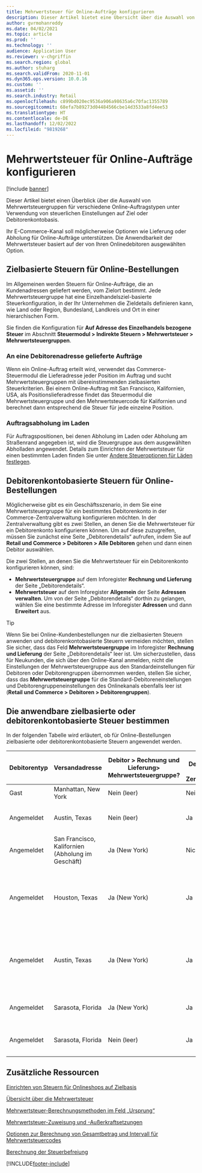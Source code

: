 ```yaml
---
title: Mehrwertsteuer für Online-Aufträge konfigurieren
description: Dieser Artikel bietet eine Übersicht über die Auswahl von Mehrwertsteuergruppen für verschiedene Online-Auftragstypen in Dynamics 365 Commerce.
author: gvrmohanreddy
ms.date: 04/02/2021
ms.topic: article
ms.prod: ''
ms.technology: ''
audience: Application User
ms.reviewer: v-chgriffin
ms.search.region: global
ms.author: stuharg
ms.search.validFrom: 2020-11-01
ms.dyn365.ops.version: 10.0.16
ms.custom: ''
ms.assetid: ''
ms.search.industry: Retail
ms.openlocfilehash: c899bd020ec9536a906a98635a6c70fac1355789
ms.sourcegitcommit: 68efa7b89273d04484566cbe14d3533a8fd4ee53
ms.translationtype: HT
ms.contentlocale: de-DE
ms.lasthandoff: 12/02/2022
ms.locfileid: "9819268"
---
```

# <a name="configure-sales-tax-for-online-orders"></a>Mehrwertsteuer für Online-Aufträge konfigurieren

[!include [banner](includes/banner.md)]

Dieser Artikel bietet einen Überblick über die Auswahl von Mehrwertsteuergruppen für verschiedene Online-Auftragstypen unter Verwendung von steuerlichen Einstellungen auf Ziel oder Debitorenkontobasis. 

Ihr E-Commerce-Kanal soll möglicherweise Optionen wie Lieferung oder Abholung für Online-Aufträge unterstützen. Die Anwendbarkeit der Mehrwertsteuer basiert auf der von Ihren Onlinedebitoren ausgewählten Option. 

## <a name="destination-based-taxes-for-online-orders"></a>Zielbasierte Steuern für Online-Bestellungen

Im Allgemeinen werden Steuern für Online-Aufträge, die an Kundenadressen geliefert werden, vom Zielort bestimmt. Jede Mehrwertsteuergruppe hat eine Einzelhandelsziel-basierte Steuerkonfiguration, in der Ihr Unternehmen die Zieldetails definieren kann, wie Land oder Region, Bundesland, Landkreis und Ort in einer hierarchischen Form.

Sie finden die Konfiguration für **Auf Adresse des Einzelhandels bezogene Steuer** im Abschnitt **Steuermodul > Indirekte Steuern > Mehrwertsteuer > Mehrwertsteuergruppen**.

### <a name="orders-delivered-to-customer-address"></a>An eine Debitorenadresse gelieferte Aufträge

Wenn ein Online-Auftrag erteilt wird, verwendet das Commerce-Steuermodul die Lieferadresse jeder Position im Auftrag und sucht Mehrwertsteuergruppen mit übereinstimmenden zielbasierten Steuerkriterien. Bei einem Online-Auftrag mit San Francisco, Kalifornien, USA, als Positionslieferadresse findet das Steuermodul die Mehrwertsteuergruppe und den Mehrwertsteuercode für Kalifornien und berechnet dann entsprechend die Steuer für jede einzelne Position.

### <a name="order-pick-up-in-store"></a>Auftragsabholung im Laden

Für Auftragspositionen, bei denen Abholung im Laden oder Abholung am Straßenrand angegeben ist, wird die Steuergruppe aus dem ausgewählten Abholladen angewendet. Details zum Einrichten der Mehrwertsteuer für einen bestimmten Laden finden Sie unter [Andere Steueroptionen für Läden festlegen](/dynamicsax-2012/appuser-itpro/set-other-tax-options-for-stores).

## <a name="customer-account-based-taxes-for-online-orders"></a>Debitorenkontobasierte Steuern für Online-Bestellungen

Möglicherweise gibt es ein Geschäftsszenario, in dem Sie eine Mehrwertsteuergruppe für ein bestimmtes Debitorenkonto in der Commerce-Zentralverwaltung konfigurieren möchten. In der Zentralverwaltung gibt es zwei Stellen, an denen Sie die Mehrwertsteuer für ein Debitorenkonto konfigurieren können. Um auf diese zuzugreifen, müssen Sie zunächst eine Seite „Debitorendetails“ aufrufen, indem Sie auf **Retail und Commerce \> Debitoren \> Alle Debitoren** gehen und dann einen Debitor auswählen.

Die zwei Stellen, an denen Sie die Mehrwertsteuer für ein Debitorenkonto konfigurieren können, sind:

- **Mehrwertsteuergruppe** auf dem Inforegister **Rechnung und Lieferung** der Seite „Debitorendetails“. 
- **Mehrwertsteuer** auf dem Inforegister **Allgemein** der Seite **Adressen verwalten**. Um von der Seite „Debitorendetails“ dorthin zu gelangen, wählen Sie eine bestimmte Adresse im Inforegister **Adressen** und dann **Erweitert** aus.

> [!TIP]
> Wenn Sie bei Online-Kundenbestellungen nur die zielbasierten Steuern anwenden und debitorenkontobasierte Steuern vermeiden möchten, stellen Sie sicher, dass das Feld **Mehrwertsteuergruppe** im Inforegister **Rechnung und Lieferung** der Seite „Debitorendetails“ leer ist. Um sicherzustellen, dass für Neukunden, die sich über den Online-Kanal anmelden, nicht die Einstellungen der Mehrwertsteuergruppe aus den Standardeinstellungen für Debitoren oder Debitorengruppen übernommen werden, stellen Sie sicher, dass das **Mehrwertsteuergruppe** für die Standard-Debitoreneinstellungen und Debitorengruppeneinstellungen des Onlinekanals ebenfalls leer ist (**Retail und Commerce \> Debitoren \> Debitorengruppen**).

## <a name="determine-destination-based-tax-or-customer-account-based-tax-applicability"></a>Die anwendbare zielbasierte oder debitorenkontobasierte Steuer bestimmen 

In der folgenden Tabelle wird erläutert, ob für Online-Bestellungen zielbasierte oder debitorenkontobasierte Steuern angewendet werden. 

| Debitorentyp | Versandadresse                   | Debitor > Rechnung und Lieferung> Mehrwertsteuergruppe? | Adresse auf Debitorenkonto in der Zentralverwaltung? | Debitorenadresse > Erweitert > Allgemein > Mehrwertsteuergruppe?                                              | Angewendete Mehrwertsteuergruppe      |
|---------------|------------------------------------|-----------------------------------------------------|-----------------------------------|--------------------------------------------------------------------------------------------------------|------------------------------|
| Gast         | Manhattan, New York                      | Nein (leer)                                                | Nein (leer)                              | Nein (leer)                                                                                                   | New York (zielbasierte Steuern) |
| Angemeldet     | Austin, Texas                          | Nein (leer)                                             | Ja                               | Keines<br/><br/>Neue Adresse über Onlinekanal hinzugefügt.                                                            | Texas (zielbasierte Steuern) |
| Angemeldet     | San Francisco, Kalifornien (Abholung im Geschäft) | Ja (New York)                                            | Nicht zutreffend                              | Nicht zutreffend                                                                                                    | Kalifornien (zielbasierte Steuern) |
| Angemeldet     | Houston, Texas                         | Ja (New York)                                            | Ja                               | Ja (New York)<br/><br/>Neue Adresse über Onlinekanal und Mehrwertsteuergruppe hinzugefügt, die vom Debitorenkonto übernommen wurde. | New York (debitorenkontobasierte Steuern)  |
| Angemeldet     | Austin, Texas                          | Ja (New York)                                            | Ja                               | Ja (New York)<br/><br/>Neue Adresse über Onlinekanal und Mehrwertsteuergruppe hinzugefügt, die vom Debitorenkonto übernommen wurde. | New York (debitorenkontobasierte Steuern)  |
| Angemeldet     | Sarasota, Florida                       | Ja (New York)                                            | Ja                               | Ja (Washington)<br/><br/>Manuell auf Washington gesetzt.                                                                          | Washington (debitorenkontobasierte Steuern)  |
| Angemeldet     | Sarasota, Florida                       | Nein (leer)                                                | Ja                               | Ja (Washington)<br/><br/>Manuell auf Washington gesetzt.                                                                          | Washington (debitorenkontobasierte Steuern)  |

## <a name="additional-resources"></a>Zusätzliche Ressourcen

[Einrichten von Steuern für Onlineshops auf Zielbasis](/dynamicsax-2012/appuser-itpro/set-up-taxes-for-online-stores-based-on-destination)

[Übersicht über die Mehrwertsteuer](../finance/general-ledger/indirect-taxes-overview.md?toc=%2fdynamics365%2fcommerce%2ftoc.json) 

[Mehrwertsteuer-Berechnungsmethoden im Feld „Ursprung“](../finance/general-ledger/sales-tax-calculation-methods-origin-field.md?toc=%2fdynamics365%2fcommerce%2ftoc.json) 

[Mehrwertsteuer-Zuweisung und -Außerkraftsetzungen](../supply-chain/procurement/tasks/sales-tax-assignment-overrides.md?toc=%2fdynamics365%2fcommerce%2ftoc.json) 

[Optionen zur Berechnung von Gesamtbetrag und Intervall für Mehrwertsteuercodes](../finance/general-ledger/whole-amount-interval-options-sales-tax-codes.md?toc=%2fdynamics365%2fcommerce%2ftoc.json) 

[Berechnung der Steuerbefreiung](tax-exempt-price-inclusive.md) 



[!INCLUDE[footer-include](../includes/footer-banner.md)]
